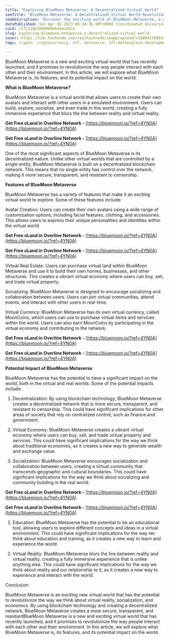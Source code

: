 ```yaml
---
title: "Exploring BlueMoon Metaverse: A Decentralized Virtual World"
seoTitle: "BlueMoon Metaverse: A Decentralized Virtual World Revolutionizing"
seoDescription: "Discover the exciting world of BlueMoon Metaverse, a decentralized virtual world that is changing the way we think about socialization, economics"
datePublished: Sun Apr 02 2023 06:34:36 GMT+0000 (Coordinated Universal Time)
cuid: clfz124p2000009mka4ou26rw
slug: exploring-bluemoon-metaverse-a-decentralized-virtual-world
cover: https://cdn.hashnode.com/res/hashnode/image/upload/v1680417088328/94d273af-5830-4fdb-8e8f-4ba54577e0aa.jpeg
tags: crypto, cryptocurrency, nft, metaverse, nft-marketplace-development-nft-marketplace-nft-marketplace-development-nft-marketplace-development-company-nft-marketplace-development-service-non-fungible-tokens

---
```


BlueMoon Metaverse is a new and exciting virtual world that has recently launched, and it promises to revolutionize the way people interact with each other and their environment. In this article, we will explore what BlueMoon Metaverse is, its features, and its potential impact on the world.

**What is BlueMoon Metaverse?**

BlueMoon Metaverse is a virtual world that allows users to create their own avatars and interact with other users in a simulated environment. Users can build, explore, socialize, and even trade in this world, creating a fully immersive experience that blurs the line between reality and virtual reality.

**Get Free oLand in Overline Network -** [https://bluemoon.io/?ref=4YN0A](https://bluemoon.io/?ref=4YN0A)

**Get Free oLand in Overline Network -** [https://bluemoon.io/?ref=4YN0A](https://bluemoon.io/?ref=4YN0A)

One of the most significant aspects of BlueMoon Metaverse is its decentralized nature. Unlike other virtual worlds that are controlled by a single entity, BlueMoon Metaverse is built on a decentralized blockchain network. This means that no single entity has control over the network, making it more secure, transparent, and resistant to censorship.

**Features of BlueMoon Metaverse**

BlueMoon Metaverse has a variety of features that make it an exciting virtual world to explore. Some of these features include:

Avatar Creation: Users can create their own avatars using a wide range of customization options, including facial features, clothing, and accessories. This allows users to express their unique personalities and identities within the virtual world.

**Get Free oLand in Overline Network -** [https://bluemoon.io/?ref=4YN0A](https://bluemoon.io/?ref=4YN0A)

**Get Free oLand in Overline Network -** [https://bluemoon.io/?ref=4YN0A](https://bluemoon.io/?ref=4YN0A)

Virtual Real Estate: Users can purchase virtual land within BlueMoon Metaverse and use it to build their own homes, businesses, and other structures. This creates a vibrant virtual economy where users can buy, sell, and trade virtual property.

Socializing: BlueMoon Metaverse is designed to encourage socializing and collaboration between users. Users can join virtual communities, attend events, and interact with other users in real-time.

Virtual Currency: BlueMoon Metaverse has its own virtual currency, called MoonCoins, which users can use to purchase virtual items and services within the world. Users can also earn MoonCoins by participating in the virtual economy and contributing to the network.

**Get Free oLand in Overline Network -** [https://bluemoon.io/?ref=4YN0A](https://bluemoon.io/?ref=4YN0A)

**Get Free oLand in Overline Network -** [https://bluemoon.io/?ref=4YN0A](https://bluemoon.io/?ref=4YN0A)

**Potential Impact of BlueMoon Metaverse**

BlueMoon Metaverse has the potential to have a significant impact on the world, both in the virtual and real worlds. Some of the potential impacts include:

1. Decentralization: By using blockchain technology, BlueMoon Metaverse creates a decentralized network that is more secure, transparent, and resistant to censorship. This could have significant implications for other areas of society that rely on centralized control, such as finance and government.
    
2. Virtual Economy: BlueMoon Metaverse creates a vibrant virtual economy where users can buy, sell, and trade virtual property and services. This could have significant implications for the way we think about traditional economies, as it creates a new way to generate wealth and exchange value.
    
3. Socialization: BlueMoon Metaverse encourages socialization and collaboration between users, creating a virtual community that transcends geographic and cultural boundaries. This could have significant implications for the way we think about socializing and community building in the real world.
    

**Get Free oLand in Overline Network -** [https://bluemoon.io/?ref=4YN0A](https://bluemoon.io/?ref=4YN0A)

**Get Free oLand in Overline Network -** [https://bluemoon.io/?ref=4YN0A](https://bluemoon.io/?ref=4YN0A)

1. Education: BlueMoon Metaverse has the potential to be an educational tool, allowing users to explore different concepts and ideas in a virtual environment. This could have significant implications for the way we think about education and training, as it creates a new way to learn and experience the world.
    
2. Virtual Reality: BlueMoon Metaverse blurs the line between reality and virtual reality, creating a fully immersive experience that is unlike anything else. This could have significant implications for the way we think about reality and our relationship to it, as it creates a new way to experience and interact with the world.
    

Conclusion

BlueMoon Metaverse is an exciting new virtual world that has the potential to revolutionize the way we think about virtual reality, socialization, and economics. By using blockchain technology and creating a decentralized network, BlueMoon Metaverse creates a more secure, transparent, and resistantBlueMoon Metaverse is a new and exciting virtual world that has recently launched, and it promises to revolutionize the way people interact with each other and their environment. In this article, we will explore what BlueMoon Metaverse is, its features, and its potential impact on the world.